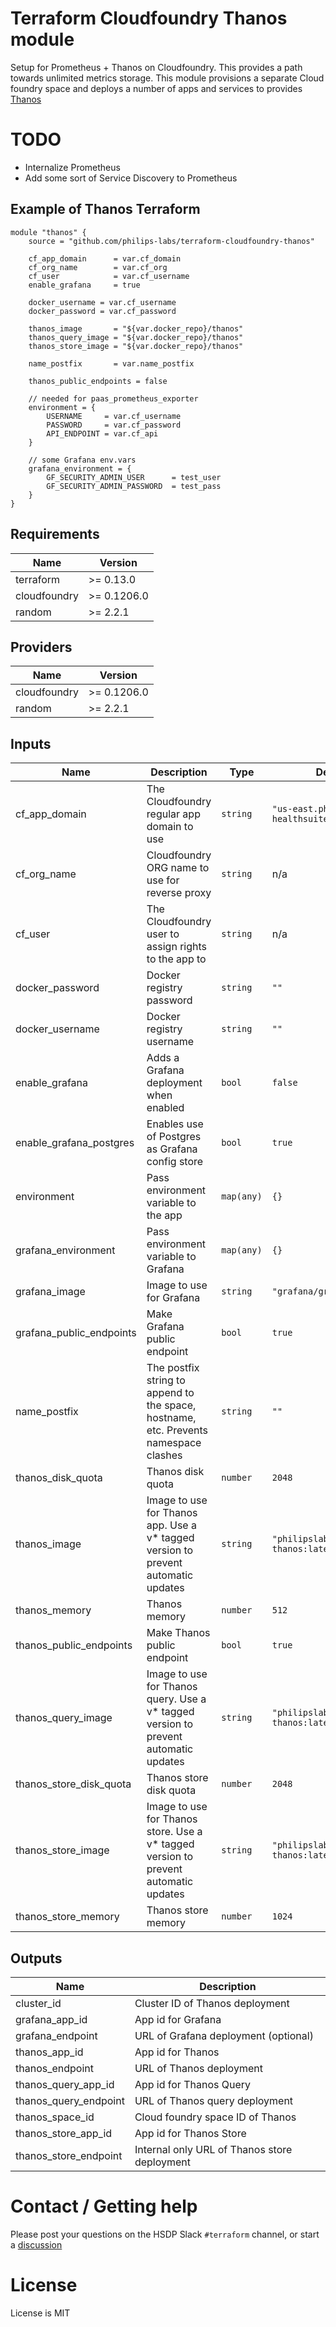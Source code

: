# Terraform Cloudfoundry Thanos module

Setup for Prometheus + Thanos on Cloudfoundry. This provides a path towards unlimited metrics storage. This module provisions
a separate Cloud foundry space and deploys a number of apps and services to provides [Thanos](https://thanos.io)

# TODO

- Internalize Prometheus
- Add some sort of Service Discovery to Prometheus

## Example of Thanos Terraform

```
module "thanos" {
    source = "github.com/philips-labs/terraform-cloudfoundry-thanos"

    cf_app_domain      = var.cf_domain
    cf_org_name        = var.cf_org
    cf_user            = var.cf_username
    enable_grafana     = true

    docker_username = var.cf_username
    docker_password = var.cf_password

    thanos_image       = "${var.docker_repo}/thanos"
    thanos_query_image = "${var.docker_repo}/thanos"
    thanos_store_image = "${var.docker_repo}/thanos"

    name_postfix       = var.name_postfix

    thanos_public_endpoints = false

    // needed for paas_prometheus_exporter
    environment = {
        USERNAME     = var.cf_username
        PASSWORD     = var.cf_password
        API_ENDPOINT = var.cf_api
    }

    // some Grafana env.vars
    grafana_environment = {
        GF_SECURITY_ADMIN_USER      = test_user
        GF_SECURITY_ADMIN_PASSWORD  = test_pass
    }
}
```

## Requirements

| Name         | Version     |
| ------------ | ----------- |
| terraform    | >= 0.13.0   |
| cloudfoundry | >= 0.1206.0 |
| random       | >= 2.2.1    |

## Providers

| Name         | Version     |
| ------------ | ----------- |
| cloudfoundry | >= 0.1206.0 |
| random       | >= 2.2.1    |

## Inputs

| Name                     | Description                                                                          | Type       | Default                             | Required |
| ------------------------ | ------------------------------------------------------------------------------------ | ---------- | ----------------------------------- | :------: |
| cf_app_domain            | The Cloudfoundry regular app domain to use                                           | `string`   | `"us-east.philips-healthsuite.com"` |    no    |
| cf_org_name              | Cloudfoundry ORG name to use for reverse proxy                                       | `string`   | n/a                                 |   yes    |
| cf_user                  | The Cloudfoundry user to assign rights to the app to                                 | `string`   | n/a                                 |   yes    |
| docker_password          | Docker registry password                                                             | `string`   | `""`                                |    no    |
| docker_username          | Docker registry username                                                             | `string`   | `""`                                |    no    |
| enable_grafana           | Adds a Grafana deployment when enabled                                               | `bool`     | `false`                             |    no    |
| enable_grafana_postgres  | Enables use of Postgres as Grafana config store                                      | `bool`     | `true`                              |    no    |
| environment              | Pass environment variable to the app                                                 | `map(any)` | `{}`                                |    no    |
| grafana_environment      | Pass environment variable to Grafana                                                 | `map(any)` | `{}`                                |    no    |
| grafana_image            | Image to use for Grafana                                                             | `string`   | `"grafana/grafana:latest"`          |    no    |
| grafana_public_endpoints | Make Grafana public endpoint                                                         | `bool`     | `true`                              |    no    |
| name_postfix             | The postfix string to append to the space, hostname, etc. Prevents namespace clashes | `string`   | `""`                                |    no    |
| thanos_disk_quota        | Thanos disk quota                                                                    | `number`   | `2048`                              |    no    |
| thanos_image             | Image to use for Thanos app. Use a v\* tagged version to prevent automatic updates   | `string`   | `"philipslabs/cf-thanos:latest"`    |    no    |
| thanos_memory            | Thanos memory                                                                        | `number`   | `512`                               |    no    |
| thanos_public_endpoints  | Make Thanos public endpoint                                                          | `bool`     | `true`                              |    no    |
| thanos_query_image       | Image to use for Thanos query. Use a v\* tagged version to prevent automatic updates | `string`   | `"philipslabs/cf-thanos:latest"`    |    no    |
| thanos_store_disk_quota  | Thanos store disk quota                                                              | `number`   | `2048`                              |    no    |
| thanos_store_image       | Image to use for Thanos store. Use a v\* tagged version to prevent automatic updates | `string`   | `"philipslabs/cf-thanos:latest"`    |    no    |
| thanos_store_memory      | Thanos store memory                                                                  | `number`   | `1024`                              |    no    |

## Outputs

| Name                  | Description                                  |
| --------------------- | -------------------------------------------- |
| cluster_id            | Cluster ID of Thanos deployment              |
| grafana_app_id        | App id for Grafana                           |
| grafana_endpoint      | URL of Grafana deployment (optional)         |
| thanos_app_id         | App id for Thanos                            |
| thanos_endpoint       | URL of Thanos deployment                     |
| thanos_query_app_id   | App id for Thanos Query                      |
| thanos_query_endpoint | URL of Thanos query deployment               |
| thanos_space_id       | Cloud foundry space ID of Thanos             |
| thanos_store_app_id   | App id for Thanos Store                      |
| thanos_store_endpoint | Internal only URL of Thanos store deployment |

# Contact / Getting help

Please post your questions on the HSDP Slack `#terraform` channel, or start a [discussion](https://github.com/philips-labs/terraform-cloudfoundry-thanos/discussions)

# License

License is MIT

